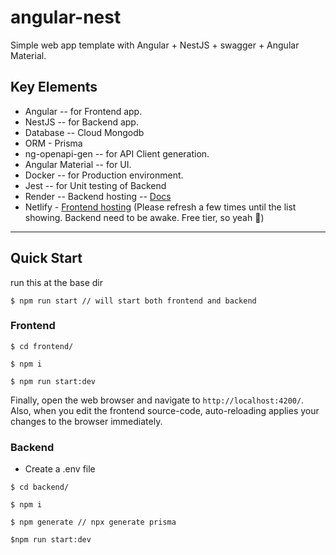 # angular-nest

Simple web app template with Angular + NestJS + swagger + Angular Material.

## Key Elements

- Angular -- for Frontend app.
- NestJS -- for Backend app.
- Database -- Cloud Mongodb
- ORM - Prisma
- ng-openapi-gen -- for API Client generation.
- Angular Material -- for UI.
- Docker -- for Production environment.
- Jest -- for Unit testing of Backend
- Render -- Backend hosting -- [Docs](https://aqite.onrender.com/docs)
- Netlify - [Frontend hosting](https://voluble-creponne-a6ac7d.netlify.app/) (Please refresh a few times until the list showing. Backend need to be awake. Free tier, so yeah 🥶)


---

## Quick Start
run this at the base dir
```
$ npm run start // will start both frontend and backend
```
### Frontend
```
$ cd frontend/

$ npm i

$ npm run start:dev
```

Finally, open the web browser and navigate to `http://localhost:4200/`.
Also, when you edit the frontend source-code, auto-reloading applies your changes to the browser immediately.

### Backend
- Create a .env file
```
$ cd backend/

$ npm i

$ npm generate // npx generate prisma

$npm run start:dev
```
